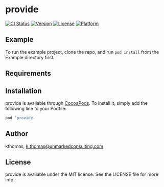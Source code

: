 # provide

[![CI Status](https://img.shields.io/travis/kthomas/provide.svg?style=flat)](https://travis-ci.org/kthomas/provide)
[![Version](https://img.shields.io/cocoapods/v/provide.svg?style=flat)](https://cocoapods.org/pods/provide)
[![License](https://img.shields.io/cocoapods/l/provide.svg?style=flat)](https://cocoapods.org/pods/provide)
[![Platform](https://img.shields.io/cocoapods/p/provide.svg?style=flat)](https://cocoapods.org/pods/provide)

## Example

To run the example project, clone the repo, and run `pod install` from the Example directory first.

## Requirements

## Installation

provide is available through [CocoaPods](https://cocoapods.org). To install
it, simply add the following line to your Podfile:

```ruby
pod 'provide'
```

## Author

kthomas, k.thomas@unmarkedconsulting.com

## License

provide is available under the MIT license. See the LICENSE file for more info.
